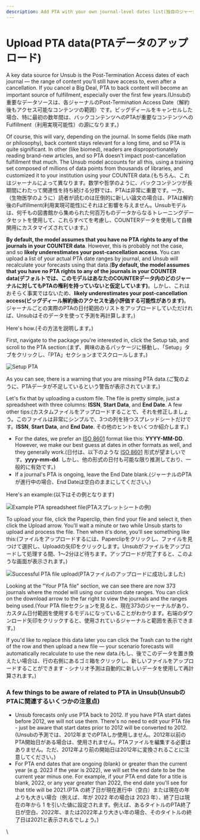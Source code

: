 ```yaml
---
description: Add PTA with your own journal-level dates list(独自のジャーナルレベルの日付リストでPTAを追加)
---
```


# Upload PTA data(PTAデータのアップロード)

A key data source for Unsub is the Post-Termination Access dates of each journal — the range of content you'll still have access to, even after a cancellation. If you cancel a Big Deal, PTA to back content will become an important source of fulfillment, especially over the first few years.(Unsubの重要なデータソースは、各ジャーナルのPost-Termination Access Date（解約後もアクセス可能なコンテンツの範囲）です。ビッグディールをキャンセルした場合、特に最初の数年間は、バックコンテンツへのPTAが重要なコンテンツへのFulfillment（利用実現可能性）の源になります。)

Of course, this will vary, depending on the journal. In some fields (like math or philosophy), back content stays relevant for a long time, and so PTA is quite significant. In other (like biomed), readers are disproportionately reading brand-new articles, and so PTA doesn't impact post-cancellation fulfillment that much. The Unsub model accounts for all this, using a training set composed of millions of data points from thousands of libraries, and customized it to your institution using your COUNTER data.(もちろん、これはジャーナルによって異なります。数学や哲学のように、バックコンテンツが長期間にわたって関連性を持ち続ける分野では、PTAは非常に重要です。一方、（生物医学のように）読者が読むのは圧倒的に新しい論文の場合は、PTAは解約後のFulfillment(利用実現可能性)にそれほど影響を与えません。Unsubモデルは、何千もの図書館から集められた何百万ものデータからなるトレーニングデータセットを使用して、これらすべてを考慮し、COUNTERデータを使用して自機関用にカスタマイズされています。)

**By default, the model assumes that you have no PTA rights to any of the journals in your COUNTER data**. However, this is probably not the case, and so **likely underestimates your post-cancellation access**. You can upload a list of your actual PTA date ranges by journal, and Unsub will recalculate your forecasts using that data.(**By default, the model assumes that you have no PTA rights to any of the journals in your COUNTER data(デフォルトでは、このモデルはあなたのCOUNTERデータ内のどのジャーナルに対してもPTAの権利を持っていないと仮定しています)**。しかし、これはおそらく事実ではないため、**likely underestimates your post-cancellation access(ビッグディール解約後のアクセスを過小評価する可能性があります)**。ジャーナルごとの実際のPTAの日付範囲のリストをアップロードしていただければ、Unsubはそのデータを使って予測を再計算します。)

Here's how.(その方法を説明します。)

First, navigate to the package you're interested in, click the Setup tab, and scroll to the PTA section:(まず、興味のあるパッケージに移動し、「Setup」タブをクリックし、「PTA」セクションまでスクロールします。)

![Setup PTA](../.gitbook/assets/pta-setup.png)

As you can see, there is a warning that you are missing PTA data.(ご覧のように、PTAデータが不足しているという警告が表示されています。)

Let's fix that by uploading a custom file. The file is pretty simple, just a spreadsheet with three columns: **ISSN**, **Start Data**, and **End Date**. A few other tips:(カスタムファイルをアップロードすることで、それを修正しましょう。このファイルは非常にシンプルで、3つの列を持つスプレッドシートだけです。**ISSN**, **Start Data**, and **End Date**. その他のヒントをいくつか紹介します。)

* For the dates, we prefer an [ISO 8601](https://en.wikipedia.org/wiki/ISO\_8601) format like this: **YYYY-MM-DD**. However, we make our best guess at dates in other formats as well, and they generally work.(日付は、以下のような [ISO 8601](https://en.wikipedia.org/wiki/ISO_8601) 形式が望ましいです。**yyyy-mm-dd**. しかし、他の形式の日付も可能な限り推測しており、一般的に有効です。)
* If a journal's PTA is ongoing, leave the End Date blank.(ジャーナルのPTAが進行中の場合、End Dateは空白のままにしてください。)

Here's an example:(以下はその例となります)

![Example PTA spreadsheet file(PTAスプレットシートの例)](../.gitbook/assets/setup-pta-example-pta-file.png)

To upload your file, click the Paperclip, then find your file and select it, then click the Upload arrow. You'll wait a minute or two while Unsub starts to upload and process the file. Then when it's done, you'll see something like this:(ファイルをアップロードするには、Paperclipをクリックし、ファイルを見つけて選択し、Uploadの矢印をクリックします。Unsubがファイルをアップロードして処理する間、1〜2分ほど待ちます。アップロードが完了すると、このような画面が表示されます。)

![Successful PTA file upload(PTAファイルのアップロードに成功しました)](../.gitbook/assets/setup-pta-success.png)

Looking at the "Your PTA file" section, we can see there are now 373 journals where the model will using our custom date ranges. You can click on the download arrow to the far right to view the journals and the ranges being used.(Your PTA fileセクションを見ると、現在373のジャーナルがあり、カスタム日付範囲を使用するモデルになっていることがわかります。右端のダウンロード矢印をクリックすると、使用されているジャーナルと範囲を表示できます。)

If you'd like to replace this data later you can click the Trash can to the right of the row and then upload a new file — your scenario forecasts will automatically recalculate to use the new data.(もし、後でこのデータを置き換えたい場合は、行の右側にあるゴミ箱をクリックし、新しいファイルをアップロードすることができます - シナリオ予測は自動的に新しいデータを使用して再計算されます。)

### A few things to be aware of related to PTA in Unsub(UnsubのPTAに関連するいくつかの注意点)

* Unsub forecasts only use PTA back to 2012. If you have PTA start dates before 2012, we will not use them. There's no need to edit your PTA file - just be aware that start dates prior to 2012 will be converted to 2012.(Unsubの予測では、2012年までのPTAしか使用しません。2012年以前のPTA開始日がある場合は、使用されません。PTAファイルを編集する必要はありません。ただ、2012年より前の開始日は2012年に変換されることに注意してください。)&#x20;
* For PTA end dates that are ongoing (blank) or greater than the current year (e.g. 2023 if the year is 2022), we will set the end date to be the current year minus one. For example, if your PTA end date for a title is blank, 2022, or any year greater than 2022, the end date you'll see for that title will be 2021.(PTA の終了日が現在進行中（空白）または現在の年よりも大きい場合（例えば、年が 2022 年の場合は 2023 年）、終了日は現在の年から 1 を引いた値に設定されます。例えば、あるタイトルのPTA終了日が空白、2022年、または2022年より大きい年の場合、そのタイトルの終了日は2021と表示されるでしょう。)&#x20;

\
